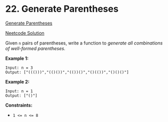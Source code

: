 # 22. Generate Parentheses

[Generate Parentheses](https://leetcode.com/problems/generate-parentheses/description/)

[Neetcode Solution](https://www.youtube.com/watch?v=s9fokUqJ76A&pp=ygUdbmVldGNvZGUgZ2VuZXJhdGUgcGFyZW50aGVzZXM%3D)

Given `n` pairs of parentheses, write a function to <em>generate all
combinations of well-formed parentheses.</em>

**Example 1:**

```
Input: n = 3
Output: ["((()))","(()())","(())()","()(())","()()()"]
```

**Example 2:**

```
Input: n = 1
Output: ["()"]
```

**Constraints:**

- `1 <= n <= 8`
